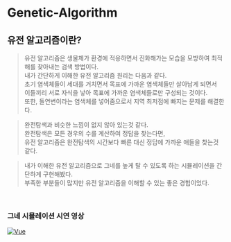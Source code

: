 # Genetic-Algorithm

<h2>유전 알고리즘이란?</h2>

>유전 알고리즘은 생물체가 환경에 적응하면서 진화해가는 모습을 모방하여 최적해를 찾아내는 검색 방법이다.  
>내가 간단하게 이해한 유전 알고리즘 원리는 다음과 같다.  
>초기 염색체들이 세대를 거치면서 목표에 가까운 염색체들만 살아남게 되면서  
>이들끼리 서로 자식을 낳아 목표에 가까운 염색체들로만 구성되는 것이다.  
>또한, 돌연변이라는 염색체를 넣어줌으로서 지역 최저점에 빠지는 문제를 해결한다.  

>완전탐색과 비슷한 느낌이 없지 않아 있는것 같다.  
>완전탐색은 모든 경우의 수를 계산하여 정답을 찾는다면,   
유전 알고리즘은 완전탐색의 시간보다 빠른 대신 정답에 가까운 애들을 찾는것 같다.  
  
>내가 이해한 유전 알고리즘으로 그네를 높게 탈 수 있도록 하는 시뮬레이션을 간단하게 구현해봤다.  
>부족한 부분들이 많지만 유전 알고리즘을 이해할 수 있는 좋은 경험이었다.
<br>
<h3> 그네 시뮬레이션 시연 영상 </h3>

[![Vue](https://user-images.githubusercontent.com/53072057/101438531-ef04ba80-3955-11eb-83f0-d4b9b7296b81.JPG)](https://youtu.be/HyTneNg6kUA)
  